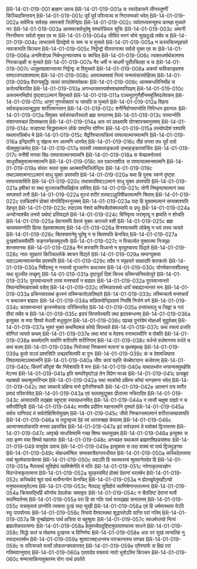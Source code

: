 BR-14-01-019-001	ब्राह्मण उवाच
BR-14-01-019-001a	यः स्यादेकायने लीनस्तूष्णीं किञ्चिदचिन्तयन्
BR-14-01-019-001c	पूर्वं पूर्वं परित्यज्य स निरारम्भको भवेत्
BR-14-01-019-002a	सर्वमित्रः सर्वसहः समरक्तो जितेन्द्रियः
BR-14-01-019-002c	व्यपेतभयमन्युश्च कामहा मुच्यते नरः
BR-14-01-019-003a	आत्मवत्सर्वभूतेषु यश्चरेन्नियतः शुचिः
BR-14-01-019-003c	अमानी निरभीमानः सर्वतो मुक्त एव सः
BR-14-01-019-004a	जीवितं मरणं चोभे सुखदुःखे तथैव च
BR-14-01-019-004c	लाभालाभे प्रियद्वेष्ये यः समः स च मुच्यते
BR-14-01-019-005a	न कस्यचित्स्पृहयते नावजानाति किञ्चन
BR-14-01-019-005c	निर्द्वन्द्वो वीतरागात्मा सर्वतो मुक्त एव सः
BR-14-01-019-006a	अनमित्रोऽथ निर्बन्धुरनपत्यश्च यः क्वचित्
BR-14-01-019-006c	त्यक्तधर्मार्थकामश्च निराकाङ्क्षी स मुच्यते
BR-14-01-019-007a	नैव धर्मी न चाधर्मी पूर्वोपचितहा च यः
BR-14-01-019-007c	धातुक्षयप्रशान्तात्मा निर्द्वन्द्वः स विमुच्यते
BR-14-01-019-008a	अकर्मा चाविकाङ्क्षश्च पश्यञ्जगदशाश्वतम्
BR-14-01-019-008c	अस्वस्थमवशं नित्यं जन्मसंसारमोहितम्
BR-14-01-019-009a	वैराग्यबुद्धिः सततं तापदोषव्यपेक्षकः
BR-14-01-019-009c	आत्मबन्धविनिर्मोक्षं स करोत्यचिरादिव
BR-14-01-019-010a	अगन्धरसमस्पर्शमशब्दमपरिग्रहम्
BR-14-01-019-010c	अरूपमनभिज्ञेयं दृष्ट्वाऽऽत्मानं विमुच्यते
BR-14-01-019-011a	पञ्चभूतगुणैर्हीनममूर्तिमदलेपकम्
BR-14-01-019-011c	अगुणं गुणभोक्तारं यः पश्यति स मुच्यते
BR-14-01-019-012a	विहाय सर्वसङ्कल्पान्बुद्ध्या शारीरमानसान्
BR-14-01-019-012c	शनैर्निर्वाणमाप्नोति निरिन्धन इवानलः
BR-14-01-019-013a	विमुक्तः सर्वसंस्कारैस्ततो ब्रह्म सनातनम्
BR-14-01-019-013c	परमाप्नोति संशान्तमचलं दिव्यमक्षरम्
BR-14-01-019-014a	अतः परं प्रवक्ष्यामि योगशास्त्रमनुत्तमम्
BR-14-01-019-014c	यज्ज्ञात्वा सिद्धमात्मानं लोके पश्यन्ति योगिनः
BR-14-01-019-015a	तस्योपदेशं पश्यामि यथावत्तन्निबोध मे
BR-14-01-019-015c	यैर्द्वारैश्चारयन्नित्यं पश्यत्यात्मानमात्मनि
BR-14-01-019-016a	इन्द्रियाणि तु संहृत्य मन आत्मनि धारयेत्
BR-14-01-019-016c	तीव्रं तप्त्वा तपः पूर्वं ततो योक्तुमुपक्रमेत्
BR-14-01-019-017a	तपस्वी त्यक्तसङ्कल्पो दम्भाहङ्कारवर्जितः
BR-14-01-019-017c	मनीषी मनसा विप्रः पश्यत्यात्मानमात्मनि
BR-14-01-019-018a	स चेच्छक्नोत्ययं साधुर्योक्तुमात्मानमात्मनि
BR-14-01-019-018c	तत एकान्तशीलः स पश्यत्यात्मानमात्मनि
BR-14-01-019-019a	संयतः सततं युक्त आत्मवान्विजितेन्द्रियः
BR-14-01-019-019c	तथाऽयमात्मनाऽऽत्मानं साधु युक्तः प्रपश्यति
BR-14-01-019-020a	यथा हि पुरुषः स्वप्ने दृष्ट्वा पश्यत्यसाविति
BR-14-01-019-020c	तथारूपमिवाऽऽत्मानं साधु युक्तः प्रपश्यति
BR-14-01-019-021a	इषीकां वा यथा मुञ्जात्कश्चिन्निर्हृत्य दर्शयेत्
BR-14-01-019-021c	योगी निष्कृष्टमात्मानं तथा सम्पश्यते तनौ
BR-14-01-019-022a	मुञ्जं शरीरं तस्याऽऽहुरिषीकामात्मनि श्रिताम्
BR-14-01-019-022c	एतन्निदर्शनं प्रोक्तं योगविद्भिरनुत्तमम्
BR-14-01-019-023a	यदा हि युक्तमात्मानं सम्यक्पश्यति देहभृत्
BR-14-01-019-023c	तदाऽस्य नेशते कश्चित्त्रैलोक्यस्यापि यः प्रभुः
BR-14-01-019-024a	अन्योन्याश्चैव तनवो यथेष्टं प्रतिपद्यते
BR-14-01-019-024c	विनिवृत्य जरामृत्यू न हृष्यति न शोचति
BR-14-01-019-025a	देवानामपि देवत्वं युक्तः कारयते वशी
BR-14-01-019-025c	ब्रह्म चाव्ययमाप्नोति हित्वा देहमशाश्वतम्
BR-14-01-019-026a	विनश्यत्स्वपि लोकेषु न भयं तस्य जायते
BR-14-01-019-026c	क्लिश्यमानेषु भूतेषु न स क्लिश्यति केनचित्
BR-14-01-019-027a	दुःखशोकमयैर्घोरैः सङ्गस्नेहसमुद्भवैः
BR-14-01-019-027c	न विचाल्येत युक्तात्मा निःस्पृहः शान्तमानसः
BR-14-01-019-028a	नैनं शस्त्राणि विध्यन्ते न मृत्युश्चास्य विद्यते
BR-14-01-019-028c	नातः सुखतरं किञ्चिल्लोके क्वचन विद्यते
BR-14-01-019-029a	सम्यग्युक्त्वा यदाऽऽत्मानमात्मन्येव प्रपश्यति
BR-14-01-019-029c	तदैव न स्पृहयते साक्षादपि शतक्रतोः
BR-14-01-019-030a	निर्वेदस्तु न गन्तव्यो युञ्जानेन कथञ्चन
BR-14-01-019-030c	योगमेकान्तशीलस्तु यथा युञ्जीत तच्छृणु
BR-14-01-019-031a	दृष्टपूर्वां दिशं चिन्त्य यस्मिन्संनिवसेत्पुरे
BR-14-01-019-031c	पुरस्याभ्यन्तरे तस्य मनश्चार्यं न बाह्यतः
BR-14-01-019-032a	पुरस्याभ्यन्तरे तिष्ठन्यस्मिन्नावसथे वसेत्
BR-14-01-019-032c	तस्मिन्नावसथे धार्यं सबाह्याभ्यन्तरं मनः
BR-14-01-019-033a	प्रचिन्त्यावसथं कृत्स्नं यस्मिन्कायेऽवतिष्ठते
BR-14-01-019-033c	तस्मिन्काये मनश्चार्यं न कथञ्चन बाह्यतः
BR-14-01-019-034a	सन्नियम्येन्द्रियग्रामं निर्घोषे निर्जने वने
BR-14-01-019-034c	कायमभ्यन्तरं कृत्स्नमेकाग्रः परिचिन्तयेत्
BR-14-01-019-035a	दन्तांस्तालु च जिह्वां च गलं ग्रीवां तथैव च
BR-14-01-019-035c	हृदयं चिन्तयेच्चापि तथा हृदयबन्धनम्
BR-14-01-019-036a	इत्युक्तः स मया शिष्यो मेधावी मधुसूदन
BR-14-01-019-036c	पप्रच्छ पुनरेवेमं मोक्षधर्मं सुदुर्वचम्
BR-14-01-019-037a	भुक्तं भुक्तं कथमिदमन्नं कोष्ठे विपच्यते
BR-14-01-019-037c	कथं रसत्वं व्रजति शोणितं जायते कथम्
BR-14-01-019-037e	तथा मांसं च मेदश्च स्नाय्वस्थीनि च पोषति
BR-14-01-019-038a	कथमेतानि सर्वाणि शरीराणि शरीरिणाम्
BR-14-01-019-038c	वर्धन्ते वर्धमानस्य वर्धते च कथं बलम्
BR-14-01-019-038e	निरोजसां निष्क्रमणं मलानां च पृथक्पृथक्
BR-14-01-019-039a	कुतो वाऽयं प्रश्वसिति उच्छ्वसित्यपि वा पुनः
BR-14-01-019-039c	कं च देशमधिष्ठाय तिष्ठत्यात्माऽयमात्मनि
BR-14-01-019-040a	जीवः कायं वहति चेच्चेष्टयानः कलेवरम्
BR-14-01-019-040c	किंवर्णं कीदृशं चैव निवेशयति वै मनः
BR-14-01-019-040e	याथातथ्येन भगवन्वक्तुमर्हसि मेऽनघ
BR-14-01-019-041a	इति सम्परिपृष्टोऽहं तेन विप्रेण माधव
BR-14-01-019-041c	प्रत्यब्रुवं महाबाहो यथाश्रुतमरिन्दम
BR-14-01-019-042a	यथा स्वकोष्ठे प्रक्षिप्य कोष्ठं भाण्डमना भवेत्
BR-14-01-019-042c	तथा स्वकाये प्रक्षिप्य मनो द्वारैरनिश्चलैः
BR-14-01-019-042e	आत्मानं तत्र मार्गेत प्रमादं परिवर्जयेत्
BR-14-01-019-043a	एवं सततमुद्युक्तः प्रीतात्मा नचिरादिव
BR-14-01-019-043c	आसादयति तद्ब्रह्म यद्दृष्ट्वा स्यात्प्रधानवित्
BR-14-01-019-044a	न त्वसौ चक्षुषा ग्राह्यो न च सर्वैरपीन्द्रियैः
BR-14-01-019-044c	मनसैव प्रदीपेन महानात्मनि दृश्यते
BR-14-01-019-045a	सर्वतः पाणिपादं तं सर्वतोक्षिशिरोमुखम्
BR-14-01-019-045c	जीवो निष्क्रान्तमात्मानं शरीरात्सम्प्रपश्यति
BR-14-01-019-046a	स तदुत्सृज्य देहं स्वं धारयन्ब्रह्म केवलम्
BR-14-01-019-046c	आत्मानमालोकयति मनसा प्रहसन्निव
BR-14-01-019-047a	इदं सर्वरहस्यं ते मयोक्तं द्विजसत्तम
BR-14-01-019-047c	आपृच्छे साधयिष्यामि गच्छ शिष्य यथासुखम्
BR-14-01-019-048a	इत्युक्तः स तदा कृष्ण मया शिष्यो महातपाः
BR-14-01-019-048c	अगच्छत यथाकामं ब्राह्मणश्छिन्नसंशयः
BR-14-01-019-049	वासुदेव उवाच
BR-14-01-019-049a	इत्युक्त्वा स तदा वाक्यं मां पार्थ द्विजपुङ्गवः
BR-14-01-019-049c	मोक्षधर्माश्रितः सम्यक्तत्रैवान्तरधीयत
BR-14-01-019-050a	कच्चिदेतत्त्वया पार्थ श्रुतमेकाग्रचेतसा
BR-14-01-019-050c	तदाऽपि हि रथस्थस्त्वं श्रुतवानेतदेव हि
BR-14-01-019-051a	नैतत्पार्थ सुविज्ञेयं व्यामिश्रेणेति मे मतिः
BR-14-01-019-051c	नरेणाकृतसञ्ज्ञेन विदग्धेनाकृतात्मना
BR-14-01-019-052a	सुरहस्यमिदं प्रोक्तं देवानां भरतर्षभ
BR-14-01-019-052c	कच्चिन्नेदं श्रुतं पार्थ मर्त्येनान्येन केनचित्
BR-14-01-019-053a	न ह्येतच्छ्रोतुमर्होऽन्यो मनुष्यस्त्वामृतेऽनघ
BR-14-01-019-053c	नैतदद्य सुविज्ञेयं व्यामिश्रेणान्तरात्मना
BR-14-01-019-054a	क्रियावद्भिर्हि कौन्तेय देवलोकः समावृतः
BR-14-01-019-054c	न चैतदिष्टं देवानां मर्त्यै रूपनिवर्तनम्
BR-14-01-019-055a	परा हि सा गतिः पार्थ यत्तद्ब्रह्म सनातनम्
BR-14-01-019-055c	यत्रामृतत्वं प्राप्नोति त्यक्त्वा दुःखं सदा सुखी
BR-14-01-019-056a	एवं हि धर्ममास्थाय येऽपि स्युः पापयोनयः
BR-14-01-019-056c	स्त्रियो वैश्यास्तथा शूद्रास्तेऽपि यान्ति परां गतिम्
BR-14-01-019-057a	किं पुनर्ब्राह्मणाः पार्थ क्षत्रिया वा बहुश्रुताः
BR-14-01-019-057c	स्वधर्मरतयो नित्यं ब्रह्मलोकपरायणाः
BR-14-01-019-058a	हेतुमच्चैतदुद्दिष्टमुपायाश्चास्य साधने
BR-14-01-019-058c	सिद्धेः फलं च मोक्षश्च दुःखस्य च विनिर्णयः
BR-14-01-019-058e	अतः परं सुखं त्वन्यत्किं नु स्याद्भरतर्षभ
BR-14-01-019-059a	श्रुतवाञ्श्रद्दधानश्च पराक्रान्तश्च पाण्डव
BR-14-01-019-059c	यः परित्यजते मर्त्यो लोकतन्त्रमसारवत्
BR-14-01-019-059e	एतैरुपायैः स क्षिप्रं परां गतिमवाप्नुयात्
BR-14-01-019-060a	एतावदेव वक्तव्यं नातो भूयोऽस्ति किञ्चन
BR-14-01-019-060c	षण्मासान्नित्ययुक्तस्य योगः पार्थ प्रवर्तते

